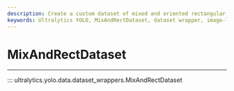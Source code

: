 ```yaml
---
description: Create a custom dataset of mixed and oriented rectangular objects with Ultralytics YOLO's MixAndRectDataset.
keywords: Ultralytics YOLO, MixAndRectDataset, dataset wrapper, image-level annotations, object-level annotations, rectangular object detection
---
```


# MixAndRectDataset
---
::: ultralytics.yolo.data.dataset_wrappers.MixAndRectDataset
<br><br>
